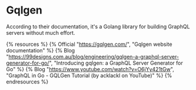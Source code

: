 # Gqlgen

According to their documentation, it's a Golang library for building GraphQL servers without much effort.

{% resources %}
  {% Official "https://gqlgen.com/", "Gqlgen website documentation" %}
  {% Blog "https://99designs.com.au/blog/engineering/gqlgen-a-graphql-server-generator-for-go/", "Introducing gqlgen: a GraphQL Server Generator for Go" %}
  {% Blog "https://www.youtube.com/watch?v=O6jYy421tGw", "GraphQL in Go - GQLGen Tutorial (by acklackl on YouTube)" %}
{% endresources %}
